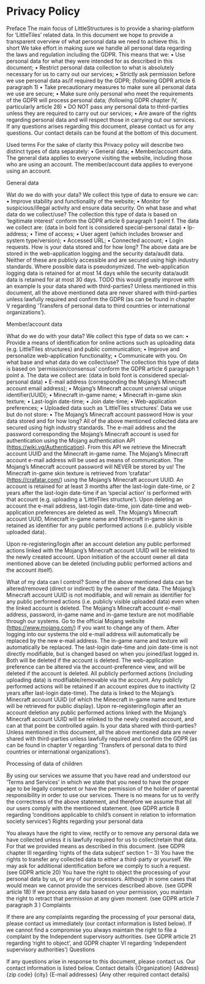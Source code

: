 # Privacy Policy

Preface
The main focus of LittleStructures is to provide a sharing-platform for ‘LittleTiles’ related data. In this document we hope to provide a transparent overview of what personal data we need to achieve this.
In short
We take effort in making sure we handle all personal data regarding the laws and regulation including the GDPR. This means that we:
• Use personal data for what they were intended for as described in this document;
• Restrict personal data collection to what is absolutely necessary for us to carry out our services;
• Strictly ask permission before we use personal data as/if required by the GDPR; (following GDPR article 6 paragraph 1)
• Take precautionary measures to make sure all personal data we use are secure;
• Make sure only personal who meet the requirements of the GDPR will process personal data; (following GDPR chapter IV, particularly article 28)
• DO NOT pass any personal data to third-parties unless they are required to carry out our services;
• Are aware of the rights regarding personal data and will respect those in carrying out our services.
If any questions arises regarding this document, please contact us for any questions. Our contact details can be found at the bottom of this document.

Used terms
For the sake of clarity this Privacy policy will describe two distinct types of data separately:
• General data;
• Member/account data.
The general data applies to everyone visiting the website, including those who are using an account. The member/account data applies to everyone using an account.

General data

Wat do we do with your data?
We collect this type of data to ensure we can:
• Improve stability and functionality of the website;
• Monitor for suspicious/illegal activity and ensure data security.
On what base and what data do we collect/use?
The collection this type of data is based on ‘legitimate interest’ conform the GDPR article 6 paragraph 1 point f. The data we collect are: (data in bold font is considered special-personal data)
• Ip-address;
• Time of access;
• User agent (which includes browser and system type/version);
• Accessed URL;
• Connected account;
• Login requests.
How is your data stored and for how long?
The above data are be stored in the web-application logging and the security data/audit data. Neither of these are publicly accessible and are secured using high industry standards. Where possible data is pseudonymized. The web-application logging data is retained for at most 14 days while the security data/audit data is retained for at most 30 days.
TODO this would greatly improve with an example
Is your data shared with third-parties?
Unless mentioned in this document, all the above mentioned data are never shared with third-parties unless lawfully required and confirm the GDPR (as can be found in chapter V regarding 'Transfers of personal data to third countries or international organizations’).

Member/account data

What do we do with your data?
We collect this type of data so we can:
• Provide a means of identification for online actions such as uploading data (e.g. LittleTiles structures) and public communication;
• Improve and personalize web-application functionality;
• Communicate with you.
On what base and what data do we collect/use?
The collection this type of data is based on ‘permission/consensus’ conform the GDPR article 6 paragraph 1 point a. The data we collect are: (data in bold font is considered special-personal data)
• E-mail address (corresponding the Mojang’s Minecraft account email address);
• Mojang’s Minecraft account universal unique identifier(UUID);
• Minecraft in-game name;
• Minecraft in-game skin texture;
• Last-login date-time;
• Join date-time;
• Web-application preferences;
• Uploaded data such as ‘LittleTiles structures’.
Data we use but do not store:
• The Mojang’s Minecraft account password
How is your data stored and for how long?
All of the above mentioned collected data are secured using high industry standards. The e-mail address and the password corresponding the Mojang’s Minecraft account is used for authentication using the Mojang authentication API (https://wiki.vg/Authentication). From this API we retrieve the Minecraft account UUID and the Minecraft in-game name. The Mojang’s Minecraft account e-mail address will be used as means of communication. The Mojang’s Minecraft account password will NEVER be stored by us!
The Minecraft in-game skin texture is retrieved from ‘crafatar’ (https://crafatar.com/) using the Mojang’s Minecraft account UUID.
An account is retained for at least 3 months after the last-login date-time, or 2 years after the last-login date-time if an ‘special action’ is performed with that account (e.g. uploading a ‘LittleTiles structure’). Upon deleting an account the e-mail address, last-login date-time, join date-time and web-application preferences are deleted as well. The Mojang’s Minecraft account UUID, Minecraft in-game name and Minecraft in-game skin is retained as identifier for any public performed actions (i.e. publicly visible uploaded data).

Upon re-registering/login after an account deletion any public performed actions linked with the Mojang’s Minecraft account UUID will be relinked to the newly created account.
Upon initiation of the account owner all data mentioned above can be deleted (including public performed actions and the account itself).

What of my data can I control?
Some of the above mentioned data can be altered/removed (direct or indirect) by the owner of the data.
The Mojang’s Minecraft account UUID is not modifiable, and will remain as identifier for any public performed actions (i.e. publicly visible uploaded data) even when the linked account is deleted.
The Mojang’s Minecraft account e-mail address, password, in-game name and in-game texture are not modifiable through our systems. Go to the official Mojang website (https://www.mojang.com/) if you want to change any of them. After logging into our systems the old e-mail address will automatically be replaced by the new e-mail address. The in-game name and texture will automatically be replaced.
The last-login date-time and join date-time is not directly modifiable, but is changed based on when you joined/last logged in. Both will be deleted if the account is deleted.
The web-application preference can be altered via the account-preference view, and will be deleted if the account is deleted.
All publicly performed actions (including uploading data) is modifiable/removable via the account. Any publicly performed actions will be retained if an account expires due to inactivity (2 years after last-login date-time). The data is linked to the Mojang’s Minecraft account UUID (of which the Minecraft in-game name and texture will be retrieved for public display). Upon re-registering/login after an account deletion any public performed actions linked with the Mojang’s Minecraft account UUID will be relinked to the newly created account, and can at that point be controlled again.
Is your data shared with third-parties?
Unless mentioned in this document, all the above mentioned data are never shared with third-parties unless lawfully required and confirm the GDPR (as can be found in chapter V regarding 'Transfers of personal data to third countries or international organizations’).

Processing of data of children

By using our services we assume that you have read and understood our ‘Terms and Services’ in which we state that you need to have the proper age to be legally competent or have the permission of the holder of parental responsibility in order to use our services. There is no means for us to verify the correctness of the above statement, and therefore we assume that all our users comply with the mentioned statement. (see GDPR article 8 regarding ‘conditions applicable to child’s consent in relation to information society services’)
Rights regarding your personal data

You always have the right to view, rectify or to remove any personal data we have collected unless it is lawfully required for us to collect/retain that data. For that we provided means as described in this document. (see GDPR chapter III regarding ‘rights of the data subject’ section 1 – 3)
You have the rights to transfer any collected data to either a third-party or yourself. We may ask for additional identification before we comply to such a request. (see GDPR article 20)
You have the right to object the processing of your personal data by us, or any of our processors. Although in some cases that would mean we cannot provide the services described above. (see GDPR article 18)
If we process any data based on your permission, you maintain the right to retract that permission at any given moment. (see GDPR article 7 paragraph 3 )
Complaints

If there are any complaints regarding the processing of your personal data, please contact us immediately (our contact information is listed below). If we cannot find a compromise you always maintain the right to file a complaint by the Independent supervisory authorities. (see GDPR article 21 regarding ‘right to object’, and GDPR chapter VI regarding ‘independent supervisory authorities’)
Questions

If any questions arise in response to this document, please contact us. Our contact information is listed below.
Contact details
{Organization}
{Address}
{zip code}
{city}
{E-mail addresses}
{Any other required contact details}
